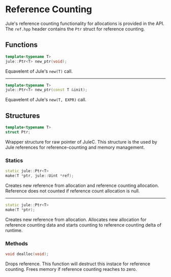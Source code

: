 # Reference Counting

Jule's reference counting functionality for allocations is provided in the API. The `ref.hpp` header contains the `Ptr` struct for reference counting.

## Functions

```cpp
template<typename T>
jule::Ptr<T> new_ptr(void);
```
Equavelent of Jule's `new(T)` call.

---

```cpp
template<typename T>
jule::Ptr<T> new_ptr(const T &init);
```

Equavelent of Jule's `new(T, EXPR)` call.

## Structures

```cpp
template<typename T>
struct Ptr;
```

Wrapper structure for raw pointer of JuleC. This structure is the used by Jule references for reference-counting and memory management.

### Statics

```cpp
static jule::Ptr<T>
make(T *ptr, jule::Uint *ref);
```
Creates new reference from allocation and reference counting allocation. Reference does not counted if reference count allocation is null.

---

```cpp
static jule::Ptr<T>
make(T *ptr);
```
Creates new reference from allocation. Allocates new allocation for reference counting data and starts counting to reference counting delta of runtime.

### Methods

```cpp
void dealloc(void);
```
Drops reference. This function will destruct this instace for reference counting. Frees memory if reference counting reaches to zero.
